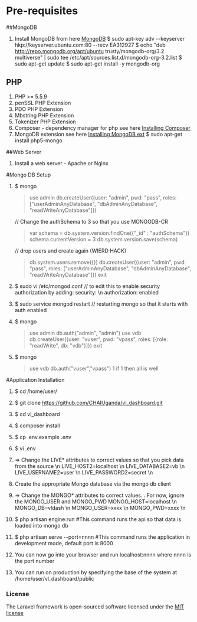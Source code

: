 # Pre-requisites
##MongoDB 
1. Install MongoDB from here [MongoDB](https://docs.mongodb.com/manual/installation/)
   $ sudo apt-key adv --keyserver hkp://keyserver.ubuntu.com:80 --recv EA312927
   $ echo "deb http://repo.mongodb.org/apt/ubuntu trusty/mongodb-org/3.2 multiverse" | sudo tee /etc/apt/sources.list.d/mongodb-org-3.2.list
   $ sudo apt-get update
   $ sudo apt-get install -y mongodb-org

## PHP
1. PHP >= 5.5.9
2. penSSL PHP Extension
3. PDO PHP Extension
4. Mbstring PHP Extension
5. Tokenizer PHP Extension
6. Composer - dependency manager for php  see here [Installing Composer](https://getcomposer.org/doc/00-intro.md)
7. MongoDB extension see here [Installing MongoDB ext](http://php.net/manual/en/mongodb.setup.php)
   $ sudo apt-get install php5-mongo 

##Web Server
1. Install a web server - Apache or Nginx


#Mongo DB Setup
1. $ mongo
	>use admin
	>db.createUser({user: "admin", pwd: "pass", roles: ["userAdminAnyDatabase", "dbAdminAnyDatabase", "readWriteAnyDatabase"]})

	// Change the authSchema to 3 so that you use MONGODB-CR 
	>var schema = db.system.version.findOne({"_id" : "authSchema"})
	>schema.currentVersion = 3
	>db.system.version.save(schema)

	// drop users and create again (WIERD HACK)
	>db.system.users.remove({})
	>db.createUser({user: "admin", pwd: "pass", roles: ["userAdminAnyDatabase", "dbAdminAnyDatabase", "readWriteAnyDatabase"]})
	>exit

2. $ sudo vi /etc/mongod.conf // to edit this to enable security authorization by adding:
     security:  \n
           authorization: enabled

3. $ sudo service mongod restart // restarting mongo so that it starts with auth enabled

4. $ mongo

	>use admin
	>db.auth("admin", "admin")
	>use vdb
	>db.createUser({user: "vuser", pwd: "vpass", roles: [{role: "readWrite", db: "vdb"}]})
	>exit

5. $ mongo
	>use vdb
	>db.auth("vuser","vpass")
	1
	if 1 then all is well

#Application Installation
1. $ cd /home/user/
2. $ git clone https://github.com/CHAIUganda/vl_dashboard.git
3. $ cd vl_dashboard
4. $ composer install
5. $ cp .env.example .env
6. $ vi .env
7.   => Change the LIVE* attributes to correct values so that you pick data from the source  \n
	 LIVE_HOST2=localhost  \n
	 LIVE_DATABASE2=vb  \n
	 LIVE_USERNAME2=user  \n
	 LIVE_PASSWORD2=secret  \n
8.   Create the appropriate Mongo database via the mongo db client
9.   => Change the MONGO* attributes to correct values. ..For now, ignore the MONGO_USER and MONGO_PWD
	 MONGO_HOST=localhost  \n
	 MONGO_DB=vldash  \n
	 MONGO_USER=xxxx  \n
	 MONGO_PWD=xxxx  \n

10. $ php artisan engine:run #This  command runs the api so that data is loaded into mongo db
11. $ php artisan serve --port=nnnn #This command runs the application in development mode, default port is 8000
12. You can now go into your browser and run localhost:nnnn where nnnn is the port number
13. You can run on production by specifying the base of the system at /home/user/vl_dashboard/public

### License

The Laravel framework is open-sourced software licensed under the [MIT license](http://opensource.org/licenses/MIT)
